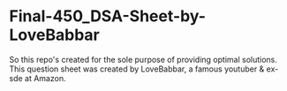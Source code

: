 # Final-450_DSA-Sheet-by-LoveBabbar

So this repo's created for the sole purpose of providing optimal solutions.
This question sheet was created by LoveBabbar, a famous youtuber & ex-sde at Amazon.
